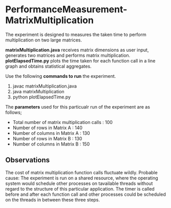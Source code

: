 # PerformanceMeasurement-MatrixMultiplication

The experiment is designed to measures the taken time to perform multiplication on two large matrices. 

**matrixMultiplication.java** receives matrix dimensions as user input, generates two matrices and performs matrix multiplication.
**plotElapsedTime.py** plots the time taken for each function call in a line graph and obtains statistical aggregates.

Use the following **commands to run** the experiment.
1. javac matrixMultiplication.java
2. java matrixMultiplication
3. python plotElapsedTime.py

The **parameters** used for this particualr run of the experiment are as follows;
- Total number of matrix multiplication calls : 100
- Number of rows in Matrix A : 140
- Number of columns in Matrix A : 130
- Number of rows in Matrix B : 130
- Number of columns in Matrix B : 150

## Observations

The cost of matrix multiplication function calls fluctuate wildly. 
Probable cause: The experiment is run on a shared resource, where the operating system would schedule other processes on tavailable threads without regard to the structure of this particular application.
The timer is called before and after each function call and other processes could be scheduled on the threads in between these three steps. 
